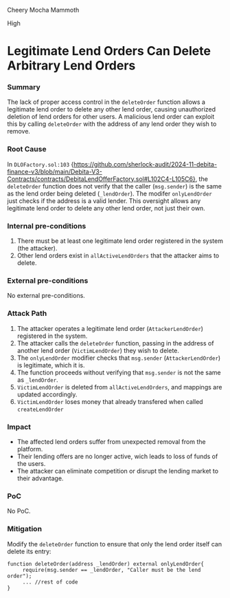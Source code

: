 Cheery Mocha Mammoth

High

# Legitimate Lend Orders Can Delete Arbitrary Lend Orders

### Summary

The lack of proper access control in the `deleteOrder` function allows a legitimate lend order to delete any other lend order, causing unauthorized deletion of lend orders for other users. A malicious lend order can exploit this by calling `deleteOrder` with the address of any lend order they wish to remove.



### Root Cause

In `DLOFactory.sol:103` {https://github.com/sherlock-audit/2024-11-debita-finance-v3/blob/main/Debita-V3-Contracts/contracts/DebitaLendOfferFactory.sol#L102C4-L105C6}, the `deleteOrder` function does not verify that the caller (`msg.sender`) is the same as the lend order being deleted (`_lendOrder`). The modifer `onlyLendOrder` just checks if the address is a valid lender. This oversight allows any legitimate lend order to delete any other lend order, not just their own.

### Internal pre-conditions

1. There must be at least one legitimate lend order registered in the system (the attacker).
2. Other lend orders exist in `allActiveLendOrders` that the attacker aims to delete.


### External pre-conditions

No external pre-conditions.

### Attack Path

1. The attacker operates a legitimate lend order (`AttackerLendOrder`) registered in the system.
2. The attacker calls the `deleteOrder` function, passing in the address of another lend order (`VictimLendOrder`) they wish to delete.
3. The `onlyLendOrder` modifier checks that `msg.sender` (`AttackerLendOrder`) is legitimate, which it is.
4. The function proceeds without verifying that `msg.sender` is not the same as `_lendOrder`.
5. `VictimLendOrder` is deleted from `allActiveLendOrders`, and mappings are updated accordingly.
6. `VictimLendOrder` loses money that already transfered when called `createLendOrder`

### Impact

 - The affected lend orders suffer from unexpected removal from the platform.
 - Their lending offers are no longer active, wich leads to loss of funds of the users.
 - The attacker can eliminate competition or disrupt the lending market to their advantage.

### PoC

No PoC.

### Mitigation

Modify the `deleteOrder` function to ensure that only the lend order itself can delete its entry:

```solidity
function deleteOrder(address _lendOrder) external onlyLendOrder{
     require(msg.sender == _lendOrder, "Caller must be the lend order");
     ... //rest of code
}
```